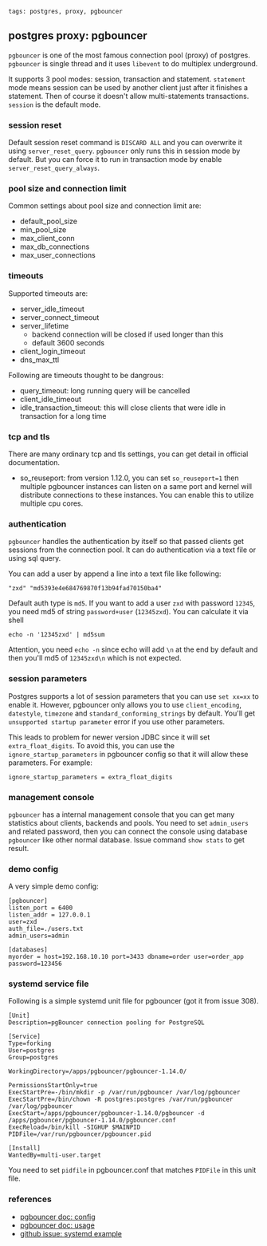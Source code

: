 ```metadata
tags: postgres, proxy, pgbouncer
```

## postgres proxy: pgbouncer
`pgbouncer` is one of the most famous connection pool (proxy) of postgres. `pgbouncer`
 is single thread and it uses `libevent` to do multiplex underground.

It supports 3 pool modes: session, transaction and statement. `statement` mode means
 session can be used by another client just after it finishes a statement. Then of
 course it doesn't allow multi-statements transactions. `session` is the default mode.

### session reset
Default session reset command is `DISCARD ALL` and you can overwrite it using
 `server_reset_query`. `pgbouncer` only runs this in session mode by default.
 But you can force it to run in transaction mode by enable `server_reset_query_always`.

### pool size and connection limit
Common settings about pool size and connection limit are:

- default_pool_size
- min_pool_size
- max_client_conn
- max_db_connections
- max_user_connections

### timeouts
Supported timeouts are:

- server_idle_timeout
- server_connect_timeout
- server_lifetime
    + backend connection will be closed if used longer than this
    + default 3600 seconds
- client_login_timeout
- dns_max_ttl

Following are timeouts thought to be dangrous:

- query_timeout: long running query will be cancelled
- client_idle_timeout
- idle_transaction_timeout: this will close clients that were idle in transaction for a long time

### tcp and tls
There are many ordinary tcp and tls settings, you can get detail in official
 documentation.

- so_reuseport: from version 1.12.0, you can set `so_reuseport=1` then multiple pgbouncer
 instances can listen on a same port and kernel will distribute connections to these
 instances. You can enable this to utilize multiple cpu cores.

### authentication
`pgbouncer` handles the authentication by itself so that passed clients get sessions from
 the connection pool. It can do authentication via a text file or using sql query.

You can add a user by append a line into a text file like following:

    "zxd" "md5393e4e684769870f13b94fad70150ba4"

Default auth type is `md5`. If you want to add a user `zxd` with password `12345`, you need
 md5 of string `password+user` (`12345zxd`). You can calculate it via shell

    echo -n '12345zxd' | md5sum

Attention, you need `echo -n` since echo will add `\n` at the end by default and then you'll
 md5 of `12345zxd\n` which is not expected.

### session parameters
Postgres supports a lot of session parameters that you can use `set xx=xx` to enable it.
 However, pgbouncer only allows you to use `client_encoding`, `datestyle`, `timezone` and
 `standard_conforming_strings` by default. You'll get `unsupported startup parameter` error
 if you use other parameters.

This leads to problem for newer version JDBC since it will set `extra_float_digits`. To
 avoid this, you can use the `ignore_startup_parameters` in pgbouncer config so that it
 will allow these parameters. For example:

    ignore_startup_parameters = extra_float_digits

### management console
`pgbouncer` has a internal management console that you can get many statistics about
 clients, backends and pools. You need to set `admin_users` and related password, then
 you can connect the console using database `pgbouncer` like other normal database. Issue
 command `show stats` to get result.

### demo config
A very simple demo config:

```
[pgbouncer]
listen_port = 6400
listen_addr = 127.0.0.1
user=zxd
auth_file=./users.txt
admin_users=admin

[databases]
myorder = host=192.168.10.10 port=3433 dbname=order user=order_app password=123456
```

### systemd service file
Following is a simple systemd unit file for pgbouncer (got it from issue 308).

```text
[Unit]
Description=pgBouncer connection pooling for PostgreSQL

[Service]
Type=forking
User=postgres
Group=postgres

WorkingDirectory=/apps/pgbouncer/pgbouncer-1.14.0/

PermissionsStartOnly=true
ExecStartPre=-/bin/mkdir -p /var/run/pgbouncer /var/log/pgbouncer
ExecStartPre=/bin/chown -R postgres:postgres /var/run/pgbouncer /var/log/pgbouncer
ExecStart=/apps/pgbouncer/pgbouncer-1.14.0/pgbouncer -d /apps/pgbouncer/pgbouncer-1.14.0/pgbouncer.conf
ExecReload=/bin/kill -SIGHUP $MAINPID
PIDFile=/var/run/pgbouncer/pgbouncer.pid

[Install]
WantedBy=multi-user.target
```

You need to set `pidfile` in pgbouncer.conf that matches `PIDFile` in this unit file.

### references
- [pgbouncer doc: config](https://www.pgbouncer.org/config.html)
- [pgbouncer doc: usage](https://www.pgbouncer.org/usage.html)
- [github issue: systemd example](https://github.com/pgbouncer/pgbouncer/issues/308)
